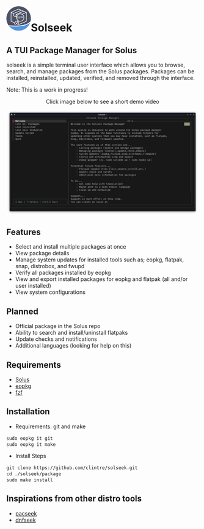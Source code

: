 <img src="/demo/solseek-logo.png" align="left" width="64"/>

# Solseek
## A TUI Package Manager for Solus

solseek is a simple terminal user interface which allows you to browse, search, and manage packages from the Solus packages. Packages can be installed, reinstalled, updated, verified, and removed through the interface.

Note: This is a work in progress!

<p align="center">Click image below to see a short demo video</p>

[![See it in Action](https://raw.githubusercontent.com/clintre/solseek/main/demo/demo_thumb.png)](https://www.youtube.com/watch?v=qAFCz32Buvw)


## Features
  - Select and install multiple packages at once
  - View package details
  - Manage system updates for installed tools such as; eopkg, flatpak, snap, distrobox, and fwupd
  - Verify all packages installed by eopkg
  - View and export installed packages for eopkg and flatpak (all and/or user installed)
  - View system configurations

## Planned
  - Official package in the Solus repo
  - Ability to search and install/uninstall flatpaks
  - Update checks and notifications
  - Additional languages (looking for help on this)

## Requirements
  - [Solus](https://getsol.us/)
  - [eopkg](https://github.com/getsolus/eopkg)
  - [fzf](https://github.com/junegunn/fzf)

## Installation
  - Requirements: git and make
```
sudo eopkg it git
sudo eopkg it make
```
  - Install Steps
```
git clone https://github.com/clintre/solseek.git
cd ./solseek/package
sudo make install
```

## Inspirations from other distro tools
  - [pacseek](https://github.com/moson-mo/pacseek)
  - [dnfseek](https://github.com/OmarHesham2356/dnfseek)

